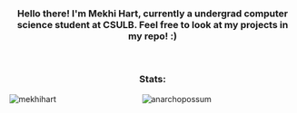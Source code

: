 
<div style="text-align: center;">
 <h3>Hello there! I'm Mekhi Hart, currently a undergrad computer science student at CSULB. Feel free to look at my projects in my repo! :)  </h4>
 <br/>

 <h3 align="center">Stats:</h3>



 <p><img align="left" src="[https://github-readme-stats.vercel.app/api/top-langs?username=anarchopossum&show_icons=true&theme=dracula&hide_border=true&locale=en&layout=compact](https://github-readme-stats.vercel.app/api/top-langs/?username=mekhihart&layout=compact&show_icons=true&theme=ayu-mirage)" alt="mekhihart" /></p>

<p><img align="center" src="https://github-readme-stats.vercel.app/api?username=anarchopossum&show_icons=true&theme=dracula&hide_border=true&locale=en" alt="anarchopossum" /></p>

  
</div>

<!--
**MekhiHart/MekhiHart** is a ✨ _special_ ✨ repository because its `README.md` (this file) appears on your GitHub profile.

Here are some ideas to get you started:

- 🔭 I’m currently working on ...
- 🌱 I’m currently learning ...
- 👯 I’m looking to collaborate on ...
- 🤔 I’m looking for help with ...
- 💬 Ask me about ...
- 📫 How to reach me: ...
- 😄 Pronouns: ...
- ⚡ Fun fact: ...
-->
